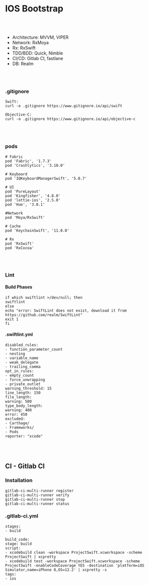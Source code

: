 
<br/><br/>
# IOS Bootstrap
<br/><br/>

- Architecture: MVVM, VIPER
- Network: RxMoya
- Rx: RxSwift
- TDD/BDD: Quick, Nimble
- CI/CD: Gitlab CI, fastlane
- DB: Realm

<br/><br/>

### .gitignore

```
Swift:
curl -o .gitignore https://www.gitignore.io/api/swift

Objective-C:
curl -o .gitignore https://www.gitignore.io/api/objective-c
```
<br/><br/>

### pods
```
# Fabric
pod 'Fabric', '1.7.3'
pod 'Crashlytics', '3.10.0'

# Keyboard
pod 'IQKeyboardManagerSwift', '5.0.7'

# UI
pod 'PureLayout'
pod 'Kingfisher', '4.8.0'
pod 'lottie-ios', '2.5.0'
pod 'Hue', '3.0.1'

#Network
pod 'Moya/RxSwift'

# Cache
pod 'KeychainSwift', '11.0.0'

# Rx
pod 'RxSwift'
pod 'RxCocoa'
```

<br/><br/>

### Lint

#### Build Phases
```
if which swiftlint >/dev/null; then
swiftlint
else
echo "error: SwiftLint does not exist, download it from https://github.com/realm/SwiftLint"
exit 1
fi
```
#### .swiftlint.yml
```
disabled_rules:
- function_parameter_count
- nesting
- variable_name
- weak_delegate
- trailing_comma
opt_in_rules:
- empty_count
- force_unwrapping
- private_outlet
warning_threshold: 15
line_length: 150
file_length:
warning: 500
type_body_length:
warning: 400
error: 450
excluded:
- Carthage/
- Frameworks/
- Pods
reporter: "xcode"
```

<br/><br/>

## CI - Gitlab CI

### Installation
```
gitlab-ci-multi-runner register
gitlab-ci-multi-runner verify
gitlab-ci-multi-runner stop
gitlab-ci-multi-runner status
```
### .gitlab-ci.yml
```
stages:
- build

build_code:
stage: build
script:
- xcodebuild clean -workspace ProjectSwift.xcworkspace -scheme ProjectSwift | xcpretty
- xcodebuild test -workspace ProjectSwift.xcworkspace -scheme ProjectSwift -enableCodeCoverage YES -destination 'platform=iOS Simulator,name=iPhone 8,OS=12.2' | xcpretty -s
tags:
- ios
```

